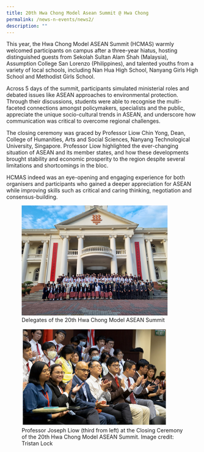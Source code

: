 ```yaml
---
title: 20th Hwa Chong Model Asean Summit @ Hwa Chong
permalink: /news-n-events/news2/
description: ""
---
```

This year, the Hwa Chong Model ASEAN Summit (HCMAS) warmly welcomed participants on campus after a three-year hiatus, hosting distinguished guests from Sekolah Sultan Alam Shah (Malaysia), Assumption College San Lorenzo (Philippines), and talented youths from a variety of local schools, including Nan Hua High School, Nanyang Girls High School and Methodist Girls School.&nbsp;

Across 5 days of the summit, participants simulated ministerial roles and debated issues like ASEAN approaches to environmental protection. Through their discussions, students were able to recognise the multi-faceted connections amongst policymakers, specialists and the public, appreciate the unique socio-cultural trends in ASEAN, and underscore how communication was critical to overcome regional challenges.

The closing ceremony was graced by Professor Liow Chin Yong,&nbsp;Dean, College of Humanities, Arts and Social Sciences, Nanyang Technological University, Singapore. Professor Liow highlighted the ever-changing situation of ASEAN and its member states, and how these developments brought stability and economic prosperity to the region despite several limitations and shortcomings in the bloc.

HCMAS indeed was an eye-opening and engaging experience for both organisers and participants who gained a deeper appreciation for ASEAN while improving skills such as critical and caring thinking, negotiation and consensus-building.

<figure>
<img style="width:90%" src="/images/modelasian1.jpg">
<figcaption>  Delegates of the 20th&nbsp;Hwa Chong Model ASEAN Summit
 </figcaption>
</figure>

<figure>
<img style="width:90%" src="/images/modelasian2.jpg">
<figcaption>  Professor Joseph Liow (third from left) at the Closing Ceremony of the 20th&nbsp;Hwa Chong Model ASEAN Summit. Image credit: Tristan Lock
 </figcaption>
</figure>